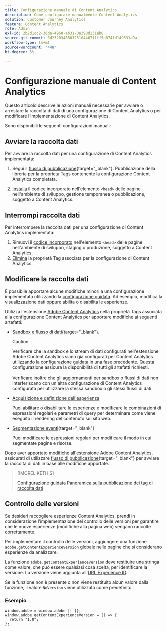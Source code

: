 ```yaml
---
title: Configurazione manuale di Content Analytics
description: Come configurare manualmente Content Analytics
solution: Customer Journey Analytics
feature: Content Analytics
role: Admin
exl-id: 2b2d1cc2-36da-4960-ab31-0a398d131ab8
source-git-commit: 6d23203468032510446711ff5a874fd149531a9a
workflow-type: tm+mt
source-wordcount: '448'
ht-degree: 5%

---
```


# Configurazione manuale di Content Analytics

Questo articolo descrive le azioni manuali necessarie per avviare o arrestare la raccolta di dati di una configurazione di Content Analytics o per modificare l’implementazione di Content Analytics.

Sono disponibili le seguenti configurazioni manuali:

## Avviare la raccolta dati

Per avviare la raccolta dati per una configurazione di Content Analytics implementata:

1. Segui il [flusso di pubblicazione](https://experienceleague.adobe.com/en/docs/experience-platform/tags/publish/overview){target="_blank"}. Pubblicazione della libreria per la proprietà Tags contenente la configurazione Content Analytics completata.

1. [Installa](https://experienceleague.adobe.com/en/docs/experience-platform/tags/publish/environments/environments#installation) il codice incorporato nell&#39;elemento `<head>` delle pagine nell&#39;ambiente di sviluppo, gestione temporanea o pubblicazione, soggetto a Content Analytics.


## Interrompi raccolta dati

Per interrompere la raccolta dati per una configurazione di Content Analytics implementata:

1. Rimuovi il [codice incorporato](https://experienceleague.adobe.com/en/docs/experience-platform/tags/publish/environments/environments) nell&#39;elemento `<head>` delle pagine nell&#39;ambiente di sviluppo, staging o produzione, soggetto a Content Analytics.
1. [Elimina](https://experienceleague.adobe.com/en/docs/experience-platform/tags/publish/overview) la proprietà Tag associata per la configurazione di Content Analytics.



## Modificare la raccolta dati

È possibile apportare alcune modifiche minori a una configurazione implementata utilizzando la [configurazione guidata](guided.md). Ad esempio, modifica la visualizzazione dati oppure abilita o disabilita le esperienze.

Utilizza l&#39;estensione [Adobe Content Analytics](https://experienceleague.adobe.com/en/docs/experience-platform/tags/extensions/client/content-analytics/overview) nella proprietà Tags associata alla configurazione Content Analytics per apportare modifiche ai seguenti artefatti:

* [Sandbox e flusso di dati](https://experienceleague.adobe.com/en/docs/experience-platform/tags/extensions/client/content-analytics/overview#configure-datastreams){target="_blank"}.

  >[!CAUTION]
  >
  >Verificare che la sandbox e lo stream di dati configurati nell&#39;estensione Adobe Content Analytics siano già configurati per Content Analytics utilizzando la [configurazione guidata](guided.md) in una fase precedente. Questa configurazione assicura la disponibilità di tutti gli artefatti richiesti.<br/><br/>Verificare inoltre che gli aggiornamenti per sandbox o flussi di dati non interferiscano con un&#39;altra configurazione di Content Analytics configurata per utilizzare la stessa sandbox o gli stessi flussi di dati.
  >

* [Acquisizione e definizione dell&#39;esperienza](https://experienceleague.adobe.com/en/docs/experience-platform/tags/extensions/client/content-analytics/overview?lang=en#configure-experience-capture-and-definition)

  Puoi abilitare o disabilitare le esperienze e modificare le combinazioni di espressioni regolari e parametri di query per determinare come viene eseguito il rendering del contenuto sul sito web.

* [Segmentazione eventi](https://experienceleague.adobe.com/en/docs/experience-platform/tags/extensions/client/content-analytics/overview#configure-event-segmenting){target="_blank"}

  Puoi modificare le espressioni regolari per modificare il modo in cui segmentate pagine e risorse.


Dopo aver apportato modifiche all&#39;estensione Adobe Content Analytics, assicurati di utilizzare [flusso di pubblicazione](https://experienceleague.adobe.com/en/docs/experience-platform/tags/publish/overview){target="_blank"} per avviare la raccolta di dati in base alle modifiche apportate.



>[!MORELIKETHIS]
>
>[Configurazione guidata](guided.md)
>[Panoramica sulla pubblicazione dei tag di raccolta dati](https://experienceleague.adobe.com/en/docs/experience-platform/tags/publish/overview)
>


## Controllo delle versioni

Se desideri raccogliere esperienze Content Analytics, prendi in considerazione l’implementazione del controllo delle versioni per garantire che le nuove esperienze (modifiche alla pagina web) vengano raccolte correttamente.

Per implementare il controllo delle versioni, aggiungere una funzione `adobe.getContentExperienceVersion` globale nelle pagine che si considerano esperienze da analizzare.

La funzione `adobe.getContentExperienceVersion` deve restituire una stringa come valore, che può essere qualsiasi cosa scelta, per identificare la versione. La versione viene aggiunta all&#39;[URL Experience ID](/help/content-analytics/report/components.md#experience-metadata).

Se la funzione non è presente o non viene restituito alcun valore dalla funzione, il valore `NoVersion` viene utilizzato come predefinito.

### Esempio

```
window.adobe = window.adobe || {};
window.adobe.getContentExperienceVersion = () => {
  return "1.0";
};
```
